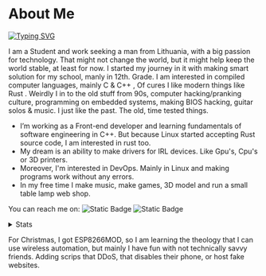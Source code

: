 # About Me

[![Typing SVG](https://readme-typing-svg.demolab.com?font=Fira+Code&pause=1000&color=FF8C00&center=true&vCenter=true&width=435&lines=I+am+Justinas+Stank%C5%ABnas;Software+Developer%2C+Game+Developer;BackEnd+Developer%2C+3D+Art's;Computer+Grathics%2C+Automation;And+Shell+Scripts)](https://git.io/typing-svg)

I am a Student and work seeking a man from Lithuania, with a big passion for technology. That might not change the world, but it might help keep the world stable, at least for now. I started my journey in it with making smart solution for my school, manly in 12th. Grade. I am interested in compiled computer languages, mainly C & C++ , Of cures I like modern things like Rust . Weirdly I in to the old stuff from 90s, computer hacking/pranking culture, programming on embedded systems, making BIOS hacking, guitar solos & music. I just like the past. The old, time tested things.

* I’m working as a Front-end developer and learning fundamentals of software engineering in C++. But because Linux started accepting Rust source code, I am interested in rust too.
* My dream is an ability to make drivers for IRL devices. Like Gpu's, Cpu's or 3D printers.
* Moreover, I'm interested in DevOps. Mainly in Linux and making programs work without any errors.
* In my free time I make music, make games, 3D model and run a small table lamp web shop.

You can reach me on:
![Static Badge](https://img.shields.io/badge/linkedin-Find%20me-0077B5?style=flat)
![Static Badge](https://img.shields.io/badge/My%20email-%20IamJustStan%40hotmail.com-f28500?style=flat)

<details>

<summary>Stats</summary>

![Justinas's GitHub stats](https://github-readme-stats.vercel.app/api?username=justpause&show_icons=true&include_all_commits&theme=slateorange&include_all_commits=true&hide_border=false)

![Justinas's GitHub Most Used Languages](https://github-readme-stats.vercel.app/api/top-langs/?username=justpause&include_all_commits&langs_count=8&theme=slateorange&hide_border=false)

[![Harlok's WakaTime stats](https://github-readme-stats.vercel.app/api/wakatime?username=ffflabs)](https://github.com/anuraghazra/github-readme-stats)

</details>

For Christmas, I got ESP8266MOD, so I am learning the theology that I can use wireless automation, but mainly I have fun with not technically savvy friends. Adding scrips that DDoS, that disables their phone, or host fake websites.
